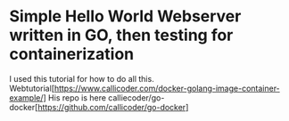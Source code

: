 # Simple Hello World Webserver written in GO, then testing for containerization

I used this tutorial for how to do all this.
Webtutorial[https://www.callicoder.com/docker-golang-image-container-example/]
His repo is here
calliecoder/go-docker[https://github.com/callicoder/go-docker]
